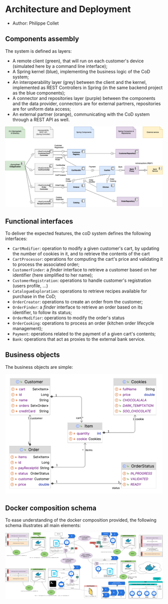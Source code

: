 # Architecture and Deployment

  * Author: Philippe Collet

## Components assembly

The system is defined as layers:

  * A remote client (green), that will run on each customer's device (simulated here by a command line interface);
  * A Spring kernel (blue), implementing the business logic of the CoD system;
  * An interoperability layer (grey) between the client and the kernel, implemented as REST Controllers in Spring (in the same backend project as the blue components);
  * A connector and repositories layer (purple) between the components and the data provider, connectors are for external partners, repositories are for uniform data access;
  * An external partner (orange), communicating with the CoD system through a REST API as well.


<p align="center">
  <img src="img/components.png"/>
</p>

## Functional interfaces

To deliver the expected features, the coD system defines the following interfaces:

  * `CartModifier`: operation to modify a given customer's cart, by updating the number of cookies in it, and to retrieve the contents of the cart 
  * `CartProcessor`: operations for computing the cart's price and validating it to process the associated order;
  * `CustomerFinder`: a _finder_ interface to retrieve a customer based on her identifier (here simplified to her name);
  * `CustomerRegistration`: operations to handle customer's registration (users profile, ...)
  * `CatalogueExploration`: operations to retrieve recipes available for purchase in the CoD;
  * `OrderCreator`: operations to create an order from the customer;
  * `OrderFinder`: a _finder_ interface to retrieve an order based on its identifier, to follow its status;
  * `OrderModifier`: operations to modify the order's status
  * `OrderCooking`: operations to process an order (kitchen order lifecycle management);
  * `Payment`: operations related to the payment of a given cart's contents;
  * `Bank`: operations that act as proxies to the external bank service.

## Business objects

The business objects are simple:

<p align="center">
  <img src="img/entities.png"/>
</p>

## Docker composition schema

To ease understanding of the docker composition provided, the following schema illustrates all main elements:

<p align="center">
  <img src="img/compose.png"/>
</p>
